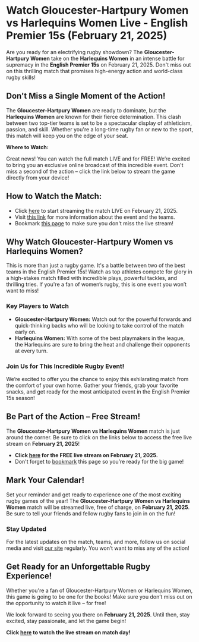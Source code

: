 # Watch Gloucester-Hartpury Women vs Harlequins Women Live - English Premier 15s (February 21, 2025)

Are you ready for an electrifying rugby showdown? The **Gloucester-Hartpury Women** take on the **Harlequins Women** in an intense battle for supremacy in the **English Premier 15s** on February 21, 2025. Don't miss out on this thrilling match that promises high-energy action and world-class rugby skills!

## Don't Miss a Single Moment of the Action!

The **Gloucester-Hartpury Women** are ready to dominate, but the **Harlequins Women** are known for their fierce determination. This clash between two top-tier teams is set to be a spectacular display of athleticism, passion, and skill. Whether you're a long-time rugby fan or new to the sport, this match will keep you on the edge of your seat.

**Where to Watch:**

Great news! You can watch the full match LIVE and for FREE! We’re excited to bring you an exclusive online broadcast of this incredible event. Don't miss a second of the action – click the link below to stream the game directly from your device!

## How to Watch the Match:

- Click [here](https://tinyurl.com/livestreamfreeo?st=Gloucester-Hartpury+Women+vs+Harlequins+Women&si=gh) to start streaming the match LIVE on February 21, 2025.
- Visit [this link](https://tinyurl.com/livestreamfreeo?st=Gloucester-Hartpury+Women+vs+Harlequins+Women&si=gh) for more information about the event and the teams.
- Bookmark [this page](https://tinyurl.com/livestreamfreeo?st=Gloucester-Hartpury+Women+vs+Harlequins+Women&si=gh) to make sure you don't miss the live stream!

## Why Watch Gloucester-Hartpury Women vs Harlequins Women?

This is more than just a rugby game. It's a battle between two of the best teams in the English Premier 15s! Watch as top athletes compete for glory in a high-stakes match filled with incredible plays, powerful tackles, and thrilling tries. If you're a fan of women’s rugby, this is one event you won’t want to miss!

### Key Players to Watch

- **Gloucester-Hartpury Women:** Watch out for the powerful forwards and quick-thinking backs who will be looking to take control of the match early on.
- **Harlequins Women:** With some of the best playmakers in the league, the Harlequins are sure to bring the heat and challenge their opponents at every turn.

### Join Us for This Incredible Rugby Event!

We’re excited to offer you the chance to enjoy this exhilarating match from the comfort of your own home. Gather your friends, grab your favorite snacks, and get ready for the most anticipated event in the English Premier 15s season!

## Be Part of the Action – Free Stream!

The **Gloucester-Hartpury Women vs Harlequins Women** match is just around the corner. Be sure to click on the links below to access the free live stream on **February 21, 2025**!

- **Click [here](https://tinyurl.com/livestreamfreeo?st=Gloucester-Hartpury+Women+vs+Harlequins+Women&si=gh) for the FREE live stream on February 21, 2025.**
- Don't forget to [bookmark](https://tinyurl.com/livestreamfreeo?st=Gloucester-Hartpury+Women+vs+Harlequins+Women&si=gh) this page so you’re ready for the big game!

## Mark Your Calendar!

Set your reminder and get ready to experience one of the most exciting rugby games of the year! The **Gloucester-Hartpury Women vs Harlequins Women** match will be streamed live, free of charge, on **February 21, 2025**. Be sure to tell your friends and fellow rugby fans to join in on the fun!

### Stay Updated

For the latest updates on the match, teams, and more, follow us on social media and visit [our site](https://tinyurl.com/livestreamfreeo?st=Gloucester-Hartpury+Women+vs+Harlequins+Women&si=gh) regularly. You won’t want to miss any of the action!

## Get Ready for an Unforgettable Rugby Experience!

Whether you're a fan of Gloucester-Hartpury Women or Harlequins Women, this game is going to be one for the books! Make sure you don’t miss out on the opportunity to watch it live – for free!

We look forward to seeing you there on **February 21, 2025**. Until then, stay excited, stay passionate, and let the game begin!

**Click [here](https://tinyurl.com/livestreamfreeo?st=Gloucester-Hartpury+Women+vs+Harlequins+Women&si=gh) to watch the live stream on match day!**
